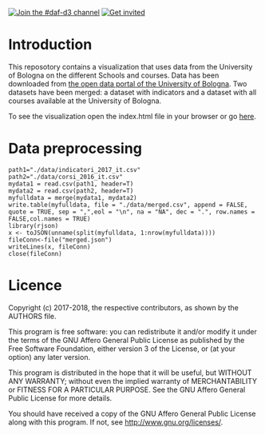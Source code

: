 [![Join the #daf-d3 channel](https://img.shields.io/badge/Slack%20channel-%23daf--d3-blue.svg)](https://developersitalia.slack.com/messages/C8TGKHFQV)
[![Get invited](https://slack.developers.italia.it/badge.svg)](https://slack.developers.italia.it/)
# Introduction
This reposotory contains a visualization that uses data from the University of Bologna on the different Schools and courses. Data has been downloaded from [the open data portal of the University of Bologna](http://dati.comune.bologna.it/). Two datasets have been merged: a dataset with indicators and a dataset with all courses available at the University of Bologna.

To see the visualization open the index.html file in your browser or go [here](https://italia.github.io/daf-d3-unibo-scuole/).

# Data preprocessing
```
path1="./data/indicatori_2017_it.csv"
path2="./data/corsi_2016_it.csv"
mydata1 = read.csv(path1, header=T)
mydata2 = read.csv(path2, header=T)
myfulldata = merge(mydata1, mydata2)
write.table(myfulldata, file = "./data/merged.csv", append = FALSE, quote = TRUE, sep = ",",eol = "\n", na = "NA", dec = ".", row.names = FALSE,col.names = TRUE)
library(rjson)
x <- toJSON(unname(split(myfulldata, 1:nrow(myfulldata))))
fileConn<-file("merged.json")
writeLines(x, fileConn)
close(fileConn)
```
# Licence

Copyright (c) 2017-2018, the respective contributors, as shown by the AUTHORS file.

This program is free software: you can redistribute it and/or modify
it under the terms of the GNU Affero General Public License as published
by the Free Software Foundation, either version 3 of the License, or
(at your option) any later version.

This program is distributed in the hope that it will be useful,
but WITHOUT ANY WARRANTY; without even the implied warranty of
MERCHANTABILITY or FITNESS FOR A PARTICULAR PURPOSE.  See the
GNU Affero General Public License for more details.

You should have received a copy of the GNU Affero General Public License
along with this program.  If not, see <http://www.gnu.org/licenses/>.
